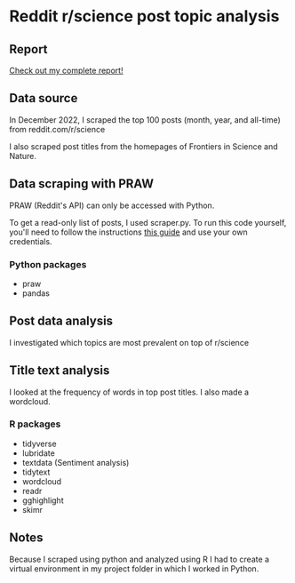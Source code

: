 # Reddit r/science post topic analysis

## Report
[Check out my complete report!](https://rpubs.com/lfontanills/reddit_science_report)

## Data source
In December 2022, I scraped the top 100 posts (month, year, and all-time) from reddit.com/r/science

I also scraped post titles from the homepages of Frontiers in Science and Nature.

## Data scraping with PRAW 

PRAW (Reddit's API) can only be accessed with Python.

To get a read-only list of posts, I used scraper.py. To run this code yourself, you'll need to follow the instructions [this guide](https://praw.readthedocs.io/en/stable/) and use your own credentials.

### Python packages
- praw
- pandas

## Post data analysis 

I investigated which topics are most prevalent on top of r/science

## Title text analysis

I looked at the frequency of words in top post titles. I also made a wordcloud.

### R packages
- tidyverse
- lubridate 
- textdata (Sentiment analysis)
- tidytext
- wordcloud 
- readr
- gghighlight
- skimr

## Notes

Because I scraped using python and analyzed using R I had to create a virtual environment in my project folder in which I worked in Python. 